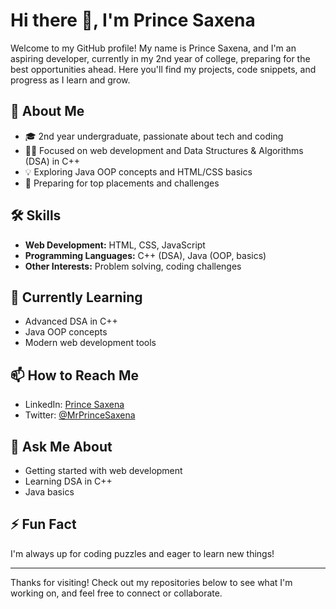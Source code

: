 # Hi there 👋, I'm Prince Saxena

Welcome to my GitHub profile! My name is Prince Saxena, and I'm an aspiring developer, currently in my 2nd year of college, preparing for the best opportunities ahead. Here you'll find my projects, code snippets, and progress as I learn and grow.

## 🚀 About Me

- 🎓 2nd year undergraduate, passionate about tech and coding
- 🧑‍💻 Focused on web development and Data Structures & Algorithms (DSA) in C++
- 💡 Exploring Java OOP concepts and HTML/CSS basics
- 🎯 Preparing for top placements and challenges

## 🛠️ Skills

- **Web Development:** HTML, CSS, JavaScript
- **Programming Languages:** C++ (DSA), Java (OOP, basics)
- **Other Interests:** Problem solving, coding challenges

## 🌱 Currently Learning

- Advanced DSA in C++
- Java OOP concepts
- Modern web development tools

## 📫 How to Reach Me

- LinkedIn: [Prince Saxena](https://linkedin.com/in/princesaxena)
- Twitter: [@MrPrinceSaxena](https://twitter.com/MrPrinceSaxena)


## 💬 Ask Me About

- Getting started with web development
- Learning DSA in C++
- Java basics

## ⚡ Fun Fact

I'm always up for coding puzzles and eager to learn new things!

---

Thanks for visiting! Check out my repositories below to see what I'm working on, and feel free to connect or collaborate.
